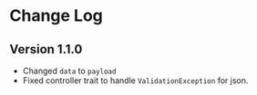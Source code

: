 # Change Log

## Version 1.1.0

- Changed `data` to `payload`
- Fixed controller trait to handle `ValidationException` for json.